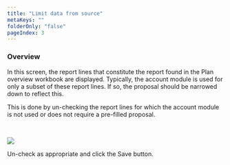 ```yaml
---
title: "Limit data from source"
metaKeys: ""
folderOnly: "false"
pageIndex: 3
---
```



### Overview

In this screen, the report lines that constitute the report found in the Plan overview workbook are displayed. Typically, the account module is used for only a subset of these report lines. If so, the proposal should be narrowed down to reflect this.

This is done by un-checking the report lines for which the account module is not used or does not require a pre-filled proposal.


<br/>

![](https://profitbasedocs.blob.core.windows.net/plannerimages/account-proposal-limit-data-from-source.JPG)

Un-check as appropriate and click the Save button.